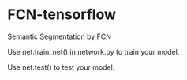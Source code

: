 # FCN-tensorflow
Semantic Segmentation by FCN

Use net.train_net() in network.py to train your model.

Use net.test() to test your model.
